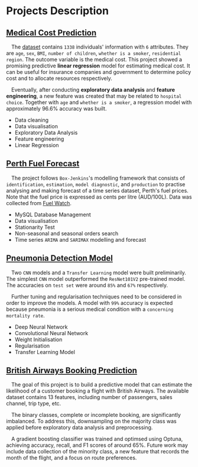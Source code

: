 # Projects Description
## [Medical Cost Prediction](https://ega9jfdpus338or2uiuqx8.streamlit.app/)
&emsp;The [dataset](https://github.com/stedy/Machine-Learning-with-R-datasets/blob/master/insurance.csv) contains `1338` individuals' information with `6` attributes. They are `age`, `sex`, `BMI`, `number of children`, `whether is a smoker`, `residential region`. The outcome variable is the medical cost. This project showed a promising predictive **linear regression** model for estimating medical cost. It can be useful for insurance companies and government to determine policy cost and to allocate resources respectively. 

&emsp;Eventually, after conducting **exploratory data analysis** and **feature engineering**, a new feature was created that may be related to `hospital choice`. Together with `age` and `whether is a smoker`, a regression model with approximately 96.6% accuracy was built.  
* Data cleaning
* Data visualisation
* Exploratory Data Analysis
* Feature engineering
* Linear Regression

## [Perth Fuel Forecast](https://moscmh-portfolio-time-seriesperth-fuel-forecastapp-0rwtuw.streamlit.app)
&emsp;The project follows `Box-Jenkins`'s modelling framework that consists of `identification`, `estimation`, `model diagnostic`, and `production` to practise analysing and making forecast of a time series dataset, Perth's fuel prices. Note that the fuel price is expressed as cents per litre (AUD/100L). Data was collected from [Fuel Watch](https://www.fuelwatch.wa.gov.au).  
* MySQL Database Management
* Data visualisation
* Stationarity Test
* Non-seasonal and seasonal orders search
* Time series `ARIMA` and `SARIMAX` modelling and forecast

## [Pneumonia Detection Model](https://moscmh-portfolio-deep-learningpneumoniaapp-n1ooah.streamlit.app/)
&emsp;Two `CNN` models and a `Transfer Learning` model were built preliminarily. The simplest `CNN` model outperformed the `ResNet101V2` pre-trained model. The accuracies on `test set` were around `85%` and `67%` respectively.

&emsp;Further tuning and regularisation techniques need to be considered in order to improve the models. A model with `99%` accuracy is expected because pneumonia is a serious medical condition with a `concerning mortality rate`.
* Deep Neural Network
* Convolutional Neural Network
* Weight Initialisation
* Regularisation
* Transfer Learning Model

## [British Airways Booking Prediction](https://f76qt5appkw3iuykenv9rsg.streamlit.app/)
&emsp;The goal of this project is to build a predictive model that can estimate the likelihood of a customer booking a flight with British Airways. The available dataset contains 13 features, including number of passengers, sales channel, trip type, etc.

&emsp;The binary classes, complete or incomplete booking, are significantly imbalanced. To address this, downsampling on the majority class was applied before exploratory data analysis and preprocessing.

&emsp;A gradient boosting classifier was trained and optimsed using Optuna, achieving accuracy, recall, and F1 scores of around 65%. Future work may include data collection of the minority class, a new feature that records the month of the flight, and a focus on route preferences.
